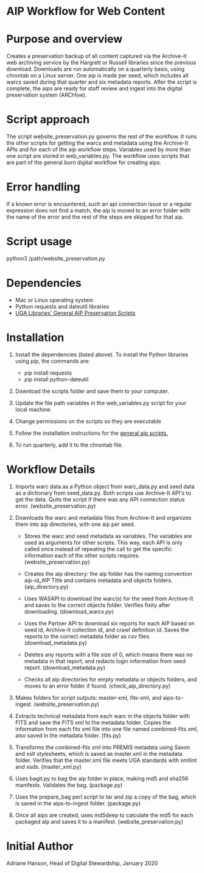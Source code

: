 # AIP Workflow for Web Content

# Purpose and overview
Creates a preservation backup of all content captured via the Archive-It web archiving service by the Hargrett or Russell libraries since the previous download. Downloads are run automatically on a quarterly basis, using chrontab on a Linux server. One aip is made per seed, which includes all warcs saved during that quarter and six metadata reports. After the script is complete, the aips are ready for staff review and ingest into the digital preservation system (ARCHive).

# Script approach
The script website_preservation.py governs the rest of the workflow. It runs the other scripts for getting the warcs and metadata using the Archive-It APIs and for each of the aip workflow steps. Variables used by more than one script are stored in web_variables.py. The workflow uses scripts that are part of the general born digital workflow for creating aips.
 
# Error handling
If a known error is encountered, such an api connection issue or a regular expression does not find a match, the aip is moved to an error folder with the name of the error and the rest of the steps are skipped for that aip. 

# Script usage
python3 /path/website_preservation.py

# Dependencies
* Mac or Linux operating system
* Python requests and dateutil libraries
* [UGA Libraries' General AIP Preservation Scripts](https://github.com/uga-libraries/general-aip)

# Installation
1. Install the dependencies (listed above).  To install the Python libraries using pip, the commands are:
    * pip install requests
    * pip install python-dateutil
    
    
2. Download the scripts folder and save them to your computer.
3. Update the file path variables in the web_variables.py script for your local machine.
4. Change permissions on the scripts so they are executable
5. Follow the installation instructions for the [general aip scripts.](https://github.com/uga-libraries/general-aip)
6. To run quarterly, add it to the chrontab file.

# Workflow Details

1. Imports warc data as a Python object from warc_data.py and seed data as a dictionary from seed_data.py. Both scripts use Archive-It API's to get the data. Quits the script if there was any API connection status error. (website_preservation.py)


2. Downloads the warc and metadata files from Archive-It and organizes them into aip directories, with one aip per seed.

    * Stores the warc and seed metadata as variables. The variables are used as arguments for other scripts. This way, each API is only called once instead of repeating the call to get the specific information each of the other scripts requires. (website_preservation.py)

    * Creates the aip directory: the aip folder has the naming convention aip-id_AIP Title and contains metadata and objects folders. (aip_directory.py)

    * Uses WASAPI to download the warc(s) for the seed from Archive-It and saves to the correct objects folder. Verifies fixity after downloading. (download_warcs.py)

    * Uses the Partner API to download six reports for each AIP based on seed id, Archive-It collection id, and crawl definition id. Saves the reports to the correct metadata folder as csv files. (download_metadata.py)

    * Deletes any reports with a file size of 0, which means there was no metadata in that report, and redacts login information from seed report. (download_metadata.py)

    * Checks all aip directories for empty metadata or objects folders, and moves to an error folder if found. (check_aip_directory.py)

3. Makes folders for script outputs: master-xml, fits-xml, and aips-to-ingest. (website_preservation.py)

4. Extracts technical metadata from each warc in the objects folder with FITS and save the FITS xml to the metadata folder. Copies the information from each fits xml file into one file named combined-fits.xml, also saved in the metadata folder. (fits.py)

5. Transforms the combined-fits xml into PREMIS metadata using Saxon and xslt stylesheets, which is saved as master.xml in the metadata folder. Verifies that the master.xml file meets UGA standards with xmllint and xsds. (master_xml.py)

6. Uses bagit.py to bag the aip folder in place, making md5 and sha256 manifests. Validates the bag. (package.py)

7. Uses the prepare_bag perl script to tar and zip a copy of the bag, which is saved in the aips-to-ingest folder. (package.py)

8. Once all aips are created, uses md5deep to calculate the md5 for each packaged aip and saves it to a manifest. (website_preservation.py)

# Initial Author
Adriane Hanson, Head of Digital Stewardship, January 2020
